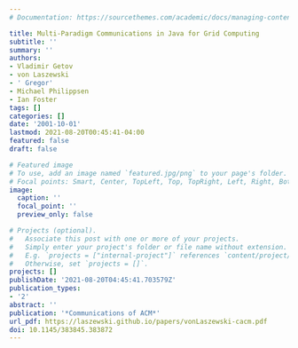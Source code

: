 ```yaml
---
# Documentation: https://sourcethemes.com/academic/docs/managing-content/

title: Multi-Paradigm Communications in Java for Grid Computing
subtitle: ''
summary: ''
authors:
- Vladimir Getov
- von Laszewski
- ' Gregor'
- Michael Philippsen
- Ian Foster
tags: []
categories: []
date: '2001-10-01'
lastmod: 2021-08-20T00:45:41-04:00
featured: false
draft: false

# Featured image
# To use, add an image named `featured.jpg/png` to your page's folder.
# Focal points: Smart, Center, TopLeft, Top, TopRight, Left, Right, BottomLeft, Bottom, BottomRight.
image:
  caption: ''
  focal_point: ''
  preview_only: false

# Projects (optional).
#   Associate this post with one or more of your projects.
#   Simply enter your project's folder or file name without extension.
#   E.g. `projects = ["internal-project"]` references `content/project/deep-learning/index.md`.
#   Otherwise, set `projects = []`.
projects: []
publishDate: '2021-08-20T04:45:41.703579Z'
publication_types:
- '2'
abstract: ''
publication: '*Communications of ACM*'
url_pdf: https://laszewski.github.io/papers/vonLaszewski-cacm.pdf
doi: 10.1145/383845.383872
---
```

